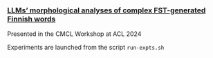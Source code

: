### [LLMs’ morphological analyses of complex FST-generated Finnish words]()
Presented in the CMCL Workshop at ACL 2024

Experiments are launched from the script `run-expts.sh`
